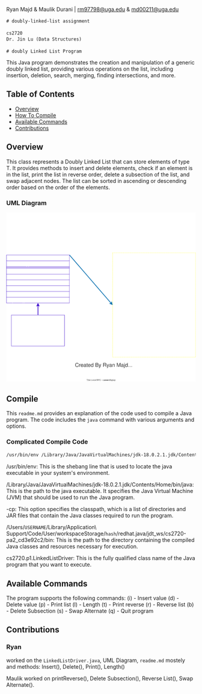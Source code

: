 Ryan Majd & Maulik Durani | <rm97798@uga.edu> & <md00211@uga.edu>

    # doubly-linked-list assignment

    cs2720
    Dr. Jin Lu (Data Structures)

    # doubly Linked List Program

This Java program demonstrates the creation and manipulation of a generic doubly linked list, providing various operations on the list, including insertion, deletion, search, merging, finding intersections, and more.

## Table of Contents

- [Overview](#overview)
- [How To Compile](#compile)
- [Available Commands](#available-commands)
- [Contributions](#Contributions)

## Overview

This class represents a Doubly Linked List that can store elements of type T.
It provides methods to insert and delete elements, check if an element is in the list, print the list in reverse order, delete a subsection of the list, and swap adjacent nodes. The list can be sorted in ascending or descending order based on the order of the elements.

### UML Diagram

![UML Diagram of the project's Classes and Objects relevant for interpretation](./resources/umlDiagram.drawio.svg)

## Compile

This `readme.md` provides an explanation of the code used to compile a Java program. The code includes the `java` command with various arguments and options.

### Complicated Compile Code

```bash
/usr/bin/env /Library/Java/JavaVirtualMachines/jdk-18.0.2.1.jdk/Contents/Home/bin/java -cp /Users/USERNAME/Library/Application\ Support/Code/User/workspaceStorage/hash/redhat.java/jdt_ws/cs2720-pa2_cd3e92c2/bin cs2720.p1.LinkedListDriver
```

/usr/bin/env: This is the shebang line that is used to locate the java executable in your system's environment.

/Library/Java/JavaVirtualMachines/jdk-18.0.2.1.jdk/Contents/Home/bin/java: This is the path to the java executable. It specifies the Java Virtual Machine (JVM) that should be used to run the Java program.

-cp: This option specifies the classpath, which is a list of directories and JAR files that contain the Java classes required to run the program.

/Users/`USERNAME`/Library/Application\ Support/Code/User/workspaceStorage/`hash`/redhat.java/jdt_ws/cs2720-pa2_cd3e92c2/bin: This is the path to the directory containing the compiled Java classes and resources necessary for execution.

cs2720.p1.LinkedListDriver: This is the fully qualified class name of the Java program that you want to execute.

## Available Commands

The program supports the following commands:
(i) - Insert value
(d) - Delete value
(p) - Print list
(l) - Length
(t) - Print reverse
(r) - Reverse list
(b) - Delete Subsection
(s) - Swap Alternate
(q) - Quit program

## Contributions

### Ryan

worked on the `LinkedListDriver.java`, UML Diagram, `readme.md` mostely and methods: Insert(), Delete(), Print(), Length()

Maulik worked on printReverse(), Delete Subsection(), Reverse List(), Swap Alternate().
